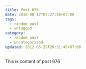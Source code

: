 ```yaml
---
title: Post 676
date: 2016-08-17T07:27:08+07:00
tags:
  - random post
  - untagged
category:
  - random post
  - uncategorized
updated: 2012-05-29T20:31:46+07:00
---
```

This is content of post 676